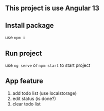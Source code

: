 ## This project is use Angular 13
## Install package
use `npm i`
## Run project
use `ng serve` or `npm start` to start project
## App feature
1. add todo list (use localstorage)
2. edit status (is done?)
3. clear todo list

